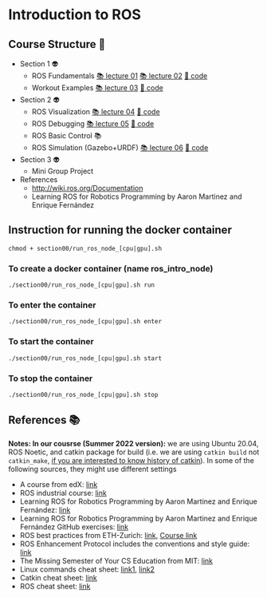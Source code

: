 # Introduction to ROS
## Course Structure :space_invader:
    
- Section 1 :alien:	
    - ROS Fundamentals [:books:	lecture 01](lectures/ros_lecture01.pdf) [:books: lecture 02](lectures/ros_lecture02.pdf) [:scroll: code](section00/pub_sub/)
    - Workout Examples  [:books: lecture 03](lectures/ros_lecture03.pdf) [:scroll: code](section01_skeleton/)
- Section 2 :alien:	
    - ROS Visualization  [:books: lecture 04](lectures/ros_lecture04.pdf) [:scroll: code](section02_skeleton/ros_visualization_skeleton/)
    - ROS Debugging [:books: lecture 05](lectures/ros_lecture05.pdf) [:scroll: code](section02_skeleton/ros_debugging_skeleton/)	
    - ROS Basic Control :books:	
    - ROS Simulation (Gazebo+URDF) [:books: lecture 06](lectures/ros_lecture06.pdf) [:scroll: code](section02_skeleton/ros_gazebo_skeleton/)	
- Section 3 :alien:	
    - Mini Group Project 
- References
    - http://wiki.ros.org/Documentation
    - Learning ROS for Robotics Programming by Aaron Martinez and Enrique Fernández

## Instruction for running the docker container  

    chmod + section00/run_ros_node_[cpu|gpu].sh

### To create a docker container (name ros_intro_node)
    ./section00/run_ros_node_[cpu|gpu].sh run 
### To enter the container 
    ./section00/run_ros_node_[cpu|gpu].sh enter 
### To start the container 
    ./section00/run_ros_node_[cpu|gpu].sh start 
### To stop the container 
    ./section00/run_ros_node_[cpu|gpu].sh stop


## References :books:

**Notes: In our cousrse (Summer 2022 version):** we are using Ubuntu 20.04, ROS Noetic, and catkin package for build (i.e. we are using ```catkin build``` not ```catkin_make```, [if you are interested to know history of catkin](https://catkin-tools.readthedocs.io/en/latest/history.html)). In some of the following sources, they might use different settings


- A course from edX: [link](https://learning.edx.org/course/course-v1:DelftX+ROS1x+1T2021/home)
- ROS industrial course: [link](https://industrial-training-master.readthedocs.io/en/melodic/index.html#)
- Learning ROS for Robotics Programming by Aaron Martinez and Enrique Fernández: [link](https://github.com/fjibj/ROSplay/blob/master/Learning%20ROS%20for%20Robotics%20Programming%20-%20Second%20Edition.pdf)
- Learning ROS for Robotics Programming by Aaron Martinez and Enrique Fernández GitHub exercises: [link](https://github.com/AaronMR/Learning_ROS_for_Robotics_Programming_2nd_edition)
- ROS best practices from ETH-Zurich: [link](https://github.com/leggedrobotics/ros_best_practices/wiki), [Course link](https://rsl.ethz.ch/education-students/lectures/ros.html)
- ROS Enhancement Protocol includes the conventions and style guide: [link](https://www.ros.org/reps/rep-0000.html)
- The Missing Semester of Your CS Education from MIT: [link](https://missing.csail.mit.edu/)
- Linux commands cheat sheet: [link1](https://linuxconfig.org/linux-commands-cheat-sheet), [link2](https://www.guru99.com/linux-commands-cheat-sheet.html)
- Catkin cheat sheet: [link](https://catkin-tools.readthedocs.io/en/latest/cheat_sheet.html)
- ROS cheat sheet: [link](https://courses.edx.org/assets/courseware/v1/83b19d128b084ebf43b778f572b14932/asset-v1:DelftX+ROS1x+1T2020+type@asset+block/ROScheatsheet.pdf)
